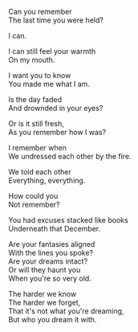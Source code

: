 Can you remember  
The last time you were held?

I can.

I can still feel your warmth  
On my mouth.

I want you to know  
You made me what I am.

Is the day faded  
And drownded in your eyes?

Or is it still fresh,  
As you remember how I was?

I remember when  
We undressed each other by the fire.

We told each other  
Everything, everything.  

How could you  
Not remember?

You had excuses stacked like books  
Underneath that December.

Are your fantasies aligned  
With the lines you spoke?  
Are your dreams intact?  
Or will they haunt you   
When you're so very old.

The harder we know  
The harder we forget,  
That it's not what you're dreaming,  
But who you dream it with.
